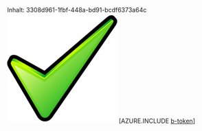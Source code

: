Inhalt: 3308d961-1fbf-448a-bd91-bcdf6373a64c![Bild](43f7fc0c-0501-49e9-9a5f-4391cbd13702.png)
[AZURE.INCLUDE [b-token](74b94873-5d2f-44af-9cf2-13080a15c31a.md)]
